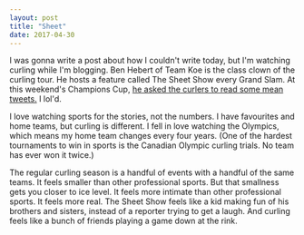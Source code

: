```yaml
---
layout: post
title: "Sheet"
date: 2017-04-30
---
```


I was gonna write a post about how I couldn't write today, but I'm watching curling while I'm blogging. Ben Hebert of Team Koe is the class clown of the curling tour. He hosts a feature called The Sheet Show every Grand Slam. At this weekend's Champions Cup, [he asked the curlers to read some mean tweets.](https://www.youtube.com/watch?v=cwp4AnBatAo) I lol'd.

I love watching sports for the stories, not the numbers. I have favourites and home teams, but curling is different. I fell in love watching the Olympics, which means my home team changes every four years. (One of the hardest tournaments to win in sports is the Canadian Olympic curling trials. No team has ever won it twice.)

The regular curling season is a handful of events with a handful of the same teams. It feels smaller than other professional sports. But that smallness gets you closer to ice level. It feels more intimate than other professional sports. It feels more real. The Sheet Show feels like a kid making fun of his brothers and sisters, instead of a reporter trying to get a laugh. And curling feels like a bunch of friends playing a game down at the rink.
